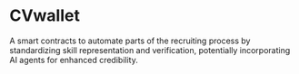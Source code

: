 # CVwallet

A smart contracts to automate parts of the recruiting process by standardizing skill representation and verification, potentially incorporating AI agents for enhanced credibility.
